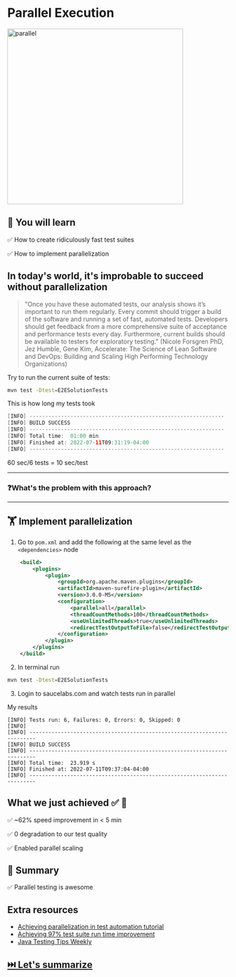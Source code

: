 # Parallel Execution

<img src="https://media.giphy.com/media/3oAt1NNFH378qnqPKM/giphy.gif" alt="parallel" width="400"/>

## 🧠 You will learn

✅ How to create ridiculously fast test suites

✅ How to implement parallelization

## In today's world, it's improbable to succeed without parallelization

> "Once you have these automated tests, our analysis shows it’s important to run them regularly. Every commit should trigger a build of the software and running a set of fast, automated tests. Developers should get feedback from a more comprehensive suite of acceptance and performance tests every day. Furthermore, current builds should be available to testers for exploratory testing." (Nicole Forsgren PhD, Jez Humble, Gene Kim, Accelerate: The Science of Lean Software and DevOps: Building and Scaling High Performing Technology Organizations)

Try to run the current suite of tests:

```bash
mvn test -Dtest=E2ESolutionTests
```

This is how long my tests took

```java
[INFO] --------------------------------------------------------------
[INFO] BUILD SUCCESS
[INFO] --------------------------------------------------------------
[INFO] Total time:  01:00 min
[INFO] Finished at: 2022-07-11T09:31:19-04:00
[INFO] --------------------------------------------------------------
```

60 sec/6 tests = 10 sec/test

---

### ❓What's the problem with this approach?

---

## 🏋️‍ Implement parallelization

1. Go to `pom.xml` and add the following at the same level as the `<dependencies>` node

```xml
    <build>
        <plugins>
            <plugin>
                <groupId>org.apache.maven.plugins</groupId>
                <artifactId>maven-surefire-plugin</artifactId>
                <version>3.0.0-M5</version>
                <configuration>
                    <parallel>all</parallel>
                    <threadCountMethods>100</threadCountMethods>
                    <useUnlimitedThreads>true</useUnlimitedThreads>
                    <redirectTestOutputToFile>false</redirectTestOutputToFile>
                </configuration>
            </plugin>
        </plugins>
    </build>
```

2. In terminal run

```bash
mvn test -Dtest=E2ESolutionTests
```

3. Login to saucelabs.com and watch tests run in parallel

My results

```
[INFO] Tests run: 6, Failures: 0, Errors: 0, Skipped: 0
[INFO]
[INFO] ------------------------------------------------------------------------
[INFO] BUILD SUCCESS
[INFO] ------------------------------------------------------------------------
[INFO] Total time:  23.919 s
[INFO] Finished at: 2022-07-11T09:37:04-04:00
[INFO] ------------------------------------------------------------------------
```

## What we just achieved ✅ 💪

✅ ~62% speed improvement in < 5 min

✅ 0 degradation to our test quality

✅ Enabled parallel scaling

## 📝 Summary

✅ Parallel testing is awesome

## Extra resources

- [Achieving parallelization in test automation tutorial](https://youtube.com/playlist?list=PLSRQwlkmpdj74uyS-8Hgn1F9bVrnixtgT)
- [Achieving 97% test suite run time improvement](https://devops.com/4-steps-to-achieve-a-66-reduction-in-test-run-time/)
- [Java Testing Tips Weekly](https://ultimateqa.ck.page/selenium-java-tips)

## [⏭️ Let's summarize](CONCLUSIONS.MD)
